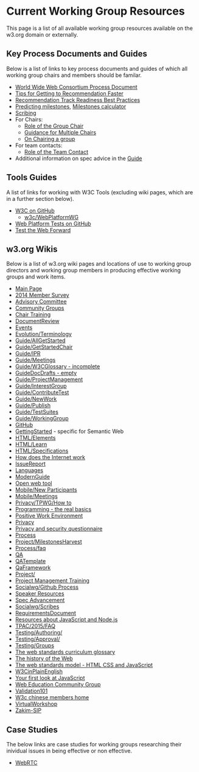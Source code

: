 # Current Working Group Resources
This page is a list of all available working group resources available on the w3.org domain or externally.

## Key Process Documents and Guides
Below is a list of links to key process documents and guides of which all working group chairs and members should be familar. 

* [World Wide Web Consortium Process Document](https://www.w3.org/2017/Process-20170301/#charter-extension)
* [Tips for Getting to Recommendation Faster](https://www.w3.org/2002/05/rec-tips)
* [Recommendation Track Readiness Best Practices](https://www.w3.org/Guide/standards-track/)
* [Predicting milestones](https://www.w3.org/Guide/predicting-milestones.html), [Milestones calculator](https://w3c.github.io/spec-releases/milestones/)
* [Scribing](https://www.w3.org/2008/04/scribe.html)
* For Chairs:
  * [Role of the Group Chair](https://www.w3.org/Guide/chair-roles.html)
  * [Guidance for Multiple Chairs](https://www.w3.org/wiki/MultipleChairs)
  * [On Chairing a group](https://www.w3.org/Guide/reagles-experiences.html)
* For team contacts:
  * [Role of the Team Contact](https://www.w3.org/Guide/staff-contact.html)
* Additional information on spec advice in the [Guide](https://www.w3.org/Guide/#spec-advice)

## Tools Guides
A list of links for working with W3C Tools (excluding wiki pages, which are in a further section below).

* [W3C on GitHub](https://w3c.github.io/)
  * [w3c/WebPlatformWG](https://github.com/w3c/WebPlatformWG/blob/gh-pages/Newbie.md)
* [Web Platform Tests on GitHub](https://github.com/w3c/web-platform-tests)
* [Test the Web Forward](http://testthewebforward.org/)

## w3.org Wikis
Below is a list of w3.org wiki pages and locations of use to working group directors and working group members in producing effective working groups and work items.

* [Main Page](https://www.w3.org/wiki/Main_Page)
* [2014 Member Survey](https://www.w3.org/wiki/2014MemberSurvey)
* [Advisory Committee](https://www.w3.org/wiki/AdvisoryCommittee)
* [Community Groups](https://www.w3.org/wiki/CommunityGroups)
* [Chair Training](https://www.w3.org/wiki/ChairTraining)
* [DocumentReview](https://www.w3.org/wiki/DocumentReview)
* [Events](https://www.w3.org/wiki/E)
* [Evolution/Terminology](https://www.w3.org/wiki/Evolution/Terminology)
* [Guide/AllGetStarted](https://www.w3.org/wiki/Guide/AllGetStarted)
* [Guide/GetStartedChair](https://www.w3.org/wiki/Guide/GetStartedChair)
* [Guide/IPR](https://www.w3.org/wiki/Guide/IPR)
* [Guide/Meetings](https://www.w3.org/wiki/Guide/Meetings)
* [Guide/W3CGlossary - incomplete](https://www.w3.org/wiki/Guide/W3CGlossary)
* [GuideDocDrafts - empty](https://www.w3.org/wiki/GuideDocDrafts)
* [Guide/ProjectManagement](https://www.w3.org/wiki/Guide/ProjectManagement)
* [Guide/InterestGroup](https://www.w3.org/wiki/Guide/InterestGroup)
* [Guide/ContributeTest](https://www.w3.org/wiki/Guide/ContributeTest)
* [Guide/NewWork](https://www.w3.org/wiki/Guide/NewWork)
* [Guide/Publish](https://www.w3.org/wiki/Guide/Publish)
* [Guide/TestSuites](https://www.w3.org/wiki/Guide/TestSuites)
* [Guide/WorkingGroup](https://www.w3.org/wiki/Guide/WorkingGroup)
* [GitHub](https://www.w3.org/wiki/GitHub)
* [GettingStarted](https://www.w3.org/wiki/GettingStarted) - specific for Semantic Web
* [HTML/Elements](https://www.w3.org/wiki/HTML/Elements)
* [HTML/Learn](https://www.w3.org/wiki/HTML/Learn)
* [HTML/Specifications](https://www.w3.org/wiki/HTML/Specifications)
* [How does the Internet work](https://www.w3.org/wiki/How_does_the_Internet_work)
* [IssueReport](https://www.w3.org/wiki/IssueReport)
* [Languages](https://www.w3.org/wiki/Languages)
* [ModernGuide](https://www.w3.org/wiki/ModernGuide)
* [Open web tool](https://www.w3.org/wiki/Open_web_tool)
* [Mobile/New Participants](https://www.w3.org/wiki/Mobile/New_Participants)
* [Mobile/Meetings](https://www.w3.org/wiki/Mobile/Meetings)
* [Privacy/TPWG/How to](https://www.w3.org/wiki/Privacy/TPWG/How_to)
* [Programming - the real basics](https://www.w3.org/wiki/Programming_-_the_real_basics)
* [Positive Work Environment](https://www.w3.org/wiki/PWE)
* [Privacy](https://www.w3.org/wiki/Privacy)
* [Privacy and security questionnaire](https://www.w3.org/wiki/Privacy_and_security_questionnaire)
* [Process](https://www.w3.org/wiki/Process)
* [Project/MilestonesHarvest](https://www.w3.org/wiki/Project/MilestonesHarvest)
* [Process/faq](https://www.w3.org/wiki/Process/faq)
* [QA](https://www.w3.org/wiki/QA)
* [QATemplate](https://www.w3.org/wiki/QATemplate)
* [QaFramework](https://www.w3.org/wiki/QaFramework)
* [Project/](https://www.w3.org/wiki/Project/)
* [Project Management Training](https://www.w3.org/wiki/Project_Management_Training)
* [Socialwg/Github Process](https://www.w3.org/wiki/Socialwg/Github_Process)
* [Speaker Resources](https://www.w3.org/wiki/Speaker_Resources)
* [Spec Advancement](https://www.w3.org/wiki/Spec_Advancement)
* [Socialwg/Scribes](https://www.w3.org/wiki/Socialwg/scribes)
* [RequirementsDocument](https://www.w3.org/wiki/RequirementsDocument)
* [Resources about JavaScript and Node.js](https://www.w3.org/wiki/Resources_about_JavaScript_and_Node.js)
* [TPAC/2015/FAQ](https://www.w3.org/wiki/TPAC2015/FAQ)
* [Testing/Authoring/](https://www.w3.org/html/wg/wiki/Testing/Authoring/)
* [Testing/Approval/](https://www.w3.org/html/wg/wiki/Testing/Approval/)
* [Testing/Groups](https://www.w3.org/wiki/Testing/Groups)
* [The web standards curriculum glossary](https://www.w3.org/wiki/The_web_standards_curriculum_glossary)
* [The history of the Web](https://www.w3.org/wiki/The_history_of_the_Web)
* [The web standards model - HTML CSS and JavaScript](https://www.w3.org/wiki/The_web_standards_model_-_HTML_CSS_and_JavaScript)
* [W3CinPlainEnglish](https://www.w3.org/wiki/W3CinPlainEnglish)
* [Your first look at JavaScript](https://www.w3.org/wiki/Your_first_look_at_JavaScript)
* [Web Education Community Group](https://www.w3.org/community/webed/wiki/Main_Page)
* [Validation101](https://www.w3.org/wiki/Validation101)
* [W3c chinese members home](https://www.w3.org/wiki/W3c_chinese_members_home)
* [VirtualWorkshop](https://www.w3.org/wiki/VirtualWorkshop)
* [Zakim-SIP](https://www.w3.org/2006/tools/wiki/Zakim-SIP)

## Case Studies
The below links are case studies for working groups researching their inividual issues in being effective or non effective.

* [WebRTC](https://www.w3.org/2017/06/webrtc-assessment.html)

